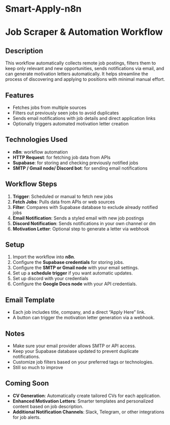 # Smart-Apply-n8n

# Job Scraper & Automation Workflow

## Description
This workflow automatically collects remote job postings, filters them to keep only relevant and new opportunities, sends notifications via email, and can generate motivation letters automatically. It helps streamline the process of discovering and applying to positions with minimal manual effort.  

## Features
- Fetches jobs from multiple sources  
- Filters out previously seen jobs to avoid duplicates  
- Sends email notifications with job details and direct application links  
- Optionally triggers automated motivation letter creation  

## Technologies Used
- **n8n**: workflow automation  
- **HTTP Request**: for fetching job data from APIs  
- **Supabase**: for storing and checking previously notified jobs  
- **SMTP / Gmail node/ Discord bot**: for sending email notifications


## Workflow Steps
1. **Trigger**: Scheduled or manual to fetch new jobs  
2. **Fetch Jobs**: Pulls data from APIs or web sources  
3. **Filter**: Compares with Supabase database to exclude already notified jobs  
4. **Email Notification**: Sends a styled email with new job postings
5. **Discord Notification**: Sends notifications in your own channel or dm
6. **Motivation Letter**: Optional step to generate a letter via webhook  

## Setup
1. Import the workflow into **n8n**.  
2. Configure the **Supabase credentials** for storing jobs.  
3. Configure the **SMTP or Gmail node** with your email settings.  
4. Set up a **schedule trigger** if you want automatic updates.
5. Set up discord with your credentials
6. Configure the **Google Docs node** with your API credentials. 
 

## Email Template
- Each job includes title, company, and a direct “Apply Here” link.  
- A button can trigger the motivation letter generation via a webhook.  

## Notes
- Make sure your email provider allows SMTP or API access.  
- Keep your Supabase database updated to prevent duplicate notifications.  
- Customize job filters based on your preferred tags or technologies.
- Still so much to improve

## Coming Soon
- **CV Generation**: Automatically create tailored CVs for each application.  
- **Enhanced Motivation Letters**: Smarter templates and personalized content based on job description.  
- **Additional Notification Channels**: Slack, Telegram, or other integrations for job alerts. 
